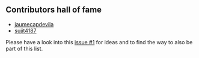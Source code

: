 ## Contributors hall of fame

- [jaumecapdevila](https://github.com/jaumecapdevila)
- [sujit4187](https://github.com/sujit4187)

Please have a look into this [issue #1](https://github.com/marcossegovia/phphub/issues/1) for ideas and to find the way to also be part of this list.
